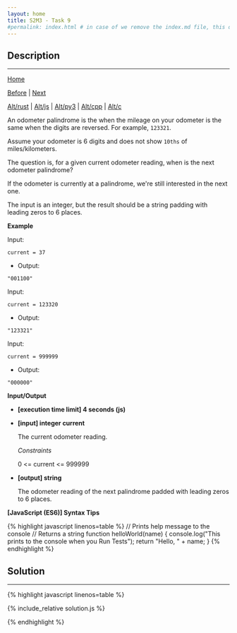```yaml
---
layout: home
title: S2M3 - Task 9
#permalink: index.html # in case of we remove the index.md file, this doc will be the index page
---
```


<div class="row">
<div class="columnStmt" markdown="1">

##  Description
------

[Home](../README.md)

[Before](../S2M3_Task_8/README.md) | [Next](../S2M4_Task_1/README.md)

[Alt/rust](./Alt_rust/README.md) | [Alt/js](./Alt_js/README.html) | [Alt/py3](./Alt_py3/README.md) | [Alt/cpp](./Alt_cpp/README.md) | [Alt/c](./Alt_c/README.md)

An odometer palindrome is the when the mileage on your odometer is the same when the digits are reversed. For example, `123321`.

Assume your odometer is 6 digits and does not show `10ths` of miles/kilometers.

The question is, for a given current odometer reading, when is the next odometer palindrome?

If the odometer is currently at a palindrome, we're still interested in the next one.

The input is an integer, but the result should be a string padding with leading zeros to 6 places.

**Example**

Input:

```
current = 37
```

-   Output:

```
"001100"
```

Input:

```
current = 123320
```

-   Output:

```
"123321"
```

Input:

```
current = 999999
```

-   Output:

```
"000000"
```

**Input/Output**

* **[execution time limit] 4 seconds (js)**

* **[input] integer current**

    The current odometer reading.

    *Constraints*

    0 <= current <= 999999

* **[output] string**

    The odometer reading of the next palindrome padded with leading zeros to 6 places.

**[JavaScript (ES6)] Syntax Tips**

{% highlight javascript linenos=table %}
// Prints help message to the console
// Returns a string
function helloWorld(name) {
    console.log("This prints to the console when you Run Tests");
    return "Hello, " + name;
}
{% endhighlight %}

</div>
<div class="columnSol" markdown="1">

## Solution
------

{% highlight javascript linenos=table %}

{% include_relative solution.js %}

{% endhighlight %}

</div>
</div>
